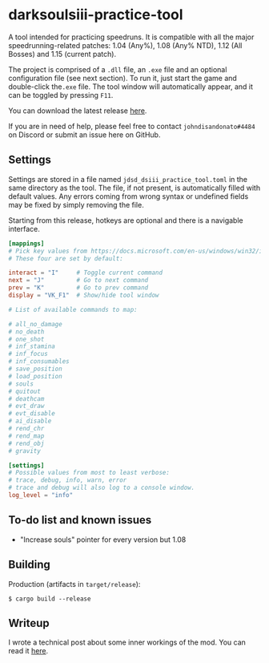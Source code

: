 # darksoulsiii-practice-tool

A tool intended for practicing speedruns. It is compatible with all the major
speedrunning-related patches: 1.04 (Any%), 1.08 (Any% NTD), 1.12 (All Bosses)
and 1.15 (current patch).

The project is comprised of a `.dll` file, an `.exe` file and an optional
configuration file (see next section). To run it, just start the game and
double-click the`.exe` file. The tool window will automatically appear,
and it can be toggled by pressing `F11`.

You can download the latest release [here](https://github.com/veeenu/darksoulsiii-practice-tool/releases).

If you are in need of help, please feel free to contact
`johndisandonato#4484` on Discord or submit an issue here on GitHub.

## Settings

Settings are stored in a file named `jdsd_dsiii_practice_tool.toml` in the
same directory as the tool. The file, if not present, is automatically filled
with default values. Any errors coming from wrong syntax or undefined fields
may be fixed by simply removing the file.

Starting from this release, hotkeys are optional and there is a navigable
interface.

```toml
[mappings]
# Pick key values from https://docs.microsoft.com/en-us/windows/win32/inputdev/virtual-key-codes
# These four are set by default:

interact = "I"     # Toggle current command
next = "J"         # Go to next command
prev = "K"         # Go to prev command
display = "VK_F1"  # Show/hide tool window

# List of available commands to map:

# all_no_damage
# no_death
# one_shot
# inf_stamina
# inf_focus
# inf_consumables
# save_position
# load_position
# souls
# quitout
# deathcam
# evt_draw
# evt_disable
# ai_disable
# rend_chr
# rend_map
# rend_obj
# gravity

[settings]
# Possible values from most to least verbose:
# trace, debug, info, warn, error
# trace and debug will also log to a console window.
log_level = "info"
```

## To-do list and known issues

- "Increase souls" pointer for every version but 1.08

## Building

Production (artifacts in `target/release`):

```
$ cargo build --release
```

## Writeup

I wrote a technical post about some inner workings of the mod.
You can read it [here](http://veeenu.github.io/2019/08/18/sekiro-practice-tool-architecture.html).
